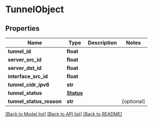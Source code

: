 # TunnelObject

## Properties
Name | Type | Description | Notes
------------ | ------------- | ------------- | -------------
**tunnel_id** | **float** |  | 
**server_src_id** | **float** |  | 
**server_dst_id** | **float** |  | 
**interface_src_id** | **float** |  | 
**tunnel_cidr_ipv6** | **str** |  | 
**tunnel_status** | [**Status**](Status.md) |  | 
**tunnel_status_reason** | **str** |  | [optional] 

[[Back to Model list]](../README.md#documentation-for-models) [[Back to API list]](../README.md#documentation-for-api-endpoints) [[Back to README]](../README.md)

